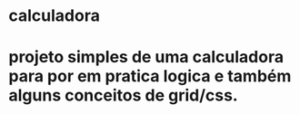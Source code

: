 # calculadora
 

 # projeto simples de uma calculadora para por em pratica logica e também alguns conceitos de grid/css.
